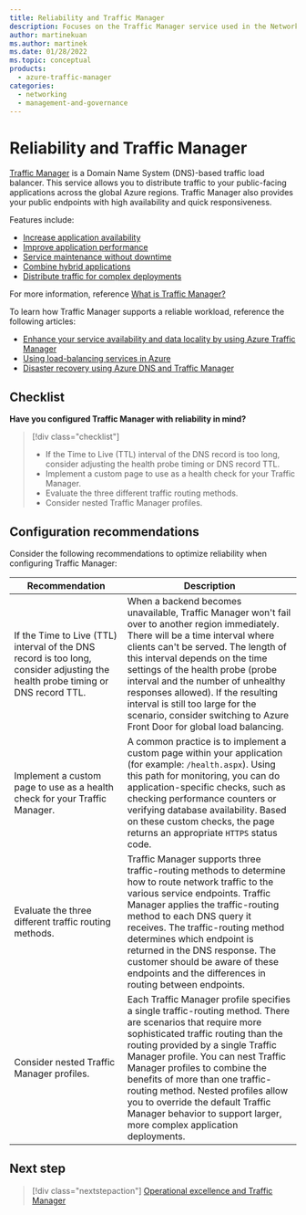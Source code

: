 ```yaml
---
title: Reliability and Traffic Manager
description: Focuses on the Traffic Manager service used in the Networking solution to provide best-practice and configuration recommendations related to Reliability.
author: martinekuan
ms.author: martinek
ms.date: 01/28/2022
ms.topic: conceptual
products:
  - azure-traffic-manager
categories:
  - networking
  - management-and-governance
---
```


# Reliability and Traffic Manager

[Traffic Manager](/azure/traffic-manager/) is a Domain Name System (DNS)-based traffic load balancer. This service allows you to distribute traffic to your public-facing applications across the global Azure regions. Traffic Manager also provides your public endpoints with high availability and quick responsiveness.

Features include:

- [Increase application availability](/azure/traffic-manager/traffic-manager-overview#increase-application-availability)
- [Improve application performance](/azure/traffic-manager/traffic-manager-overview#improve-application-performance)
- [Service maintenance without downtime](/azure/traffic-manager/traffic-manager-overview#service-maintenance-without-downtime)
- [Combine hybrid applications](/azure/traffic-manager/traffic-manager-overview#combine-hybrid-applications)
- [Distribute traffic for complex deployments](/azure/traffic-manager/traffic-manager-overview#distribute-traffic-for-complex-deployments)

For more information, reference [What is Traffic Manager?](/azure/traffic-manager/traffic-manager-overview)

To learn how Traffic Manager supports a reliable workload, reference the following articles:

- [Enhance your service availability and data locality by using Azure Traffic Manager](/training/modules/distribute-load-with-traffic-manager/)
- [Using load-balancing services in Azure](/azure/traffic-manager/traffic-manager-load-balancing-azure)
- [Disaster recovery using Azure DNS and Traffic Manager](/azure/networking/disaster-recovery-dns-traffic-manager)

## Checklist

**Have you configured Traffic Manager with reliability in mind?**

> [!div class="checklist"]
> - If the Time to Live (TTL) interval of the DNS record is too long, consider adjusting the health probe timing or DNS record TTL.
> - Implement a custom page to use as a health check for your Traffic Manager.
> - Evaluate the three different traffic routing methods.
> - Consider nested Traffic Manager profiles.

## Configuration recommendations

Consider the following recommendations to optimize reliability when configuring Traffic Manager:

|Recommendation|Description|
|--------------|-----------|
|If the Time to Live (TTL) interval of the DNS record is too long, consider adjusting the health probe timing or DNS record TTL.|When a backend becomes unavailable, Traffic Manager won't fail over to another region immediately. There will be a time interval where clients can't be served. The length of this interval depends on the time settings of the health probe (probe interval and the number of unhealthy responses allowed). If the resulting interval is still too large for the scenario, consider switching to Azure Front Door for global load balancing.|
|Implement a custom page to use as a health check for your Traffic Manager.|A common practice is to implement a custom page within your application (for example: `/health.aspx`). Using this path for monitoring, you can do application-specific checks, such as checking performance counters or verifying database availability. Based on these custom checks, the page returns an appropriate `HTTPS` status code.|
|Evaluate the three different traffic routing methods.|Traffic Manager supports three traffic-routing methods to determine how to route network traffic to the various service endpoints. Traffic Manager applies the traffic-routing method to each DNS query it receives. The traffic-routing method determines which endpoint is returned in the DNS response. The customer should be aware of these endpoints and the differences in routing between endpoints.|
|Consider nested Traffic Manager profiles.|Each Traffic Manager profile specifies a single traffic-routing method. There are scenarios that require more sophisticated traffic routing than the routing provided by a single Traffic Manager profile. You can nest Traffic Manager profiles to combine the benefits of more than one traffic-routing method. Nested profiles allow you to override the default Traffic Manager behavior to support larger, more complex application deployments.|

## Next step

> [!div class="nextstepaction"]
> [Operational excellence and Traffic Manager](operational-excellence.md)
